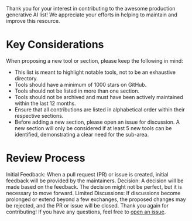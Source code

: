 Thank you for your interest in contributing to the awesome production generative AI list! We appreciate your efforts in helping to maintain and improve this resource.

# Key Considerations

When proposing a new tool or section, please keep the following in mind:

* This list is meant to highlight notable tools, not to be an exhaustive directory.
* Tools should have a minimum of 1000 stars on GitHub.
* Tools should not be listed in more than one section.
* Tools should not be archived and must have been actively maintained within the last 12 months.
* Ensure that all contributions are listed in alphabetical order within their respective sections.
* Before adding a new section, please open an issue for discussion. A new section will only be considered if at least 5 new tools can be identified, demonstrating a clear need for the sub-area.

# Review Process

Initial Feedback: When a pull request (PR) or issue is created, initial feedback will be provided by the maintainers.
Decision: A decision will be made based on the feedback. The decision might not be perfect, but it is necessary to move forward.
Limited Discussions: If discussions become prolonged or extend beyond a few exchanges, the proposed changes may be rejected, and the PR or issue will be closed.
Thank you again for contributing! If you have any questions, feel free to [open an issue](https://github.com/EthicalML/awesome-production-genai/issues/new).
